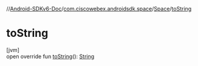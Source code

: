 //[Android-SDKv6-Doc](../../../index.md)/[com.ciscowebex.androidsdk.space](../index.md)/[Space](index.md)/[toString](to-string.md)

# toString

[jvm]\
open override fun [toString](to-string.md)(): [String](https://kotlinlang.org/api/latest/jvm/stdlib/kotlin/-string/index.html)
